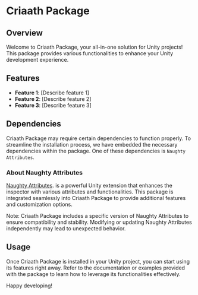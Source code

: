 # Criaath Package
## Overview
Welcome to Criaath Package, your all-in-one solution for Unity projects! This package provides various functionalities to enhance your Unity development experience.

## Features
- **Feature 1**: [Describe feature 1]
- **Feature 2**: [Describe feature 2]
- **Feature 3**: [Describe feature 3]

## Dependencies
Criaath Package may require certain dependencies to function properly. To streamline the installation process, we have embedded the necessary dependencies within the package. One of these dependencies is `Naughty Attributes`.

### About Naughty Attributes
[Naughty Attributes](https://github.com/dbrizov/NaughtyAttributes). is a powerful Unity extension that enhances the inspector with various attributes and functionalities. This package is integrated seamlessly into Criaath Package to provide additional features and customization options.

Note: Criaath Package includes a specific version of Naughty Attributes to ensure compatibility and stability. Modifying or updating Naughty Attributes independently may lead to unexpected behavior.

## Usage
Once Criaath Package is installed in your Unity project, you can start using its features right away. Refer to the documentation or examples provided with the package to learn how to leverage its functionalities effectively.

Happy developing!
